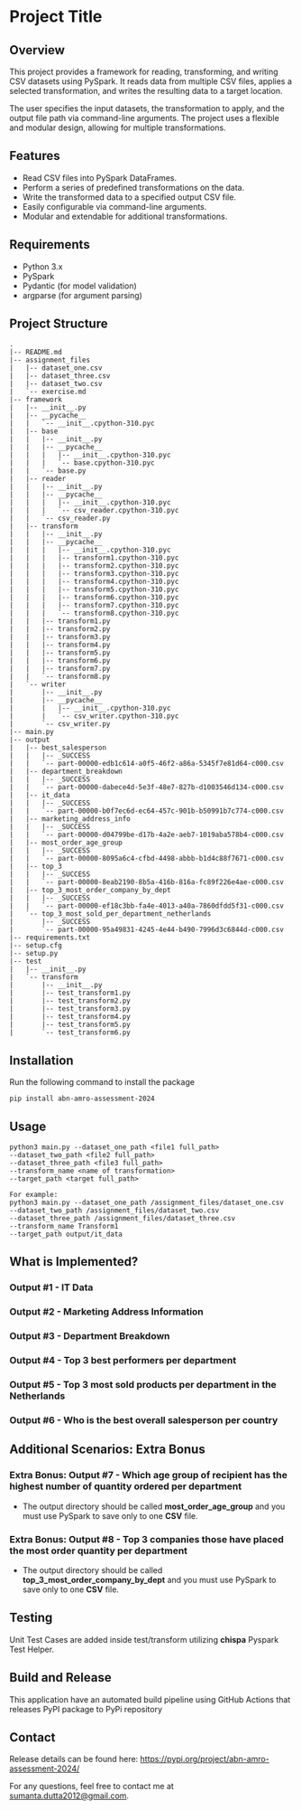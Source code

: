 # Project Title

## Overview

This project provides a framework for reading, transforming, and writing CSV datasets using PySpark. It reads data from multiple CSV files, applies a selected transformation, and writes the resulting data to a target location. 

The user specifies the input datasets, the transformation to apply, and the output file path via command-line arguments. The project uses a flexible and modular design, allowing for multiple transformations.

## Features

- Read CSV files into PySpark DataFrames.
- Perform a series of predefined transformations on the data.
- Write the transformed data to a specified output CSV file.
- Easily configurable via command-line arguments.
- Modular and extendable for additional transformations.

## Requirements

- Python 3.x
- PySpark
- Pydantic (for model validation)
- argparse (for argument parsing)

## Project Structure
```.
.
|-- README.md
|-- assignment_files
|   |-- dataset_one.csv
|   |-- dataset_three.csv
|   |-- dataset_two.csv
|   `-- exercise.md
|-- framework
|   |-- __init__.py
|   |-- __pycache__
|   |   `-- __init__.cpython-310.pyc
|   |-- base
|   |   |-- __init__.py
|   |   |-- __pycache__
|   |   |   |-- __init__.cpython-310.pyc
|   |   |   `-- base.cpython-310.pyc
|   |   `-- base.py
|   |-- reader
|   |   |-- __init__.py
|   |   |-- __pycache__
|   |   |   |-- __init__.cpython-310.pyc
|   |   |   `-- csv_reader.cpython-310.pyc
|   |   `-- csv_reader.py
|   |-- transform
|   |   |-- __init__.py
|   |   |-- __pycache__
|   |   |   |-- __init__.cpython-310.pyc
|   |   |   |-- transform1.cpython-310.pyc
|   |   |   |-- transform2.cpython-310.pyc
|   |   |   |-- transform3.cpython-310.pyc
|   |   |   |-- transform4.cpython-310.pyc
|   |   |   |-- transform5.cpython-310.pyc
|   |   |   |-- transform6.cpython-310.pyc
|   |   |   |-- transform7.cpython-310.pyc
|   |   |   `-- transform8.cpython-310.pyc
|   |   |-- transform1.py
|   |   |-- transform2.py
|   |   |-- transform3.py
|   |   |-- transform4.py
|   |   |-- transform5.py
|   |   |-- transform6.py
|   |   |-- transform7.py
|   |   `-- transform8.py
|   `-- writer
|       |-- __init__.py
|       |-- __pycache__
|       |   |-- __init__.cpython-310.pyc
|       |   `-- csv_writer.cpython-310.pyc
|       `-- csv_writer.py
|-- main.py
|-- output
|   |-- best_salesperson
|   |   |-- _SUCCESS
|   |   `-- part-00000-edb1c614-a0f5-46f2-a86a-5345f7e81d64-c000.csv
|   |-- department_breakdown
|   |   |-- _SUCCESS
|   |   `-- part-00000-dabece4d-5e3f-48e7-827b-d1003546d134-c000.csv
|   |-- it_data
|   |   |-- _SUCCESS
|   |   `-- part-00000-b0f7ec6d-ec64-457c-901b-b50991b7c774-c000.csv
|   |-- marketing_address_info
|   |   |-- _SUCCESS
|   |   `-- part-00000-d04799be-d17b-4a2e-aeb7-1019aba578b4-c000.csv
|   |-- most_order_age_group
|   |   |-- _SUCCESS
|   |   `-- part-00000-8095a6c4-cfbd-4498-abbb-b1d4c88f7671-c000.csv
|   |-- top_3
|   |   |-- _SUCCESS
|   |   `-- part-00000-8eab2190-8b5a-416b-816a-fc89f226e4ae-c000.csv
|   |-- top_3_most_order_company_by_dept
|   |   |-- _SUCCESS
|   |   `-- part-00000-ef18c3bb-fa4e-4013-a40a-7860dfdd5f31-c000.csv
|   `-- top_3_most_sold_per_department_netherlands
|       |-- _SUCCESS
|       `-- part-00000-95a49831-4245-4e44-b490-7996d3c6844d-c000.csv
|-- requirements.txt
|-- setup.cfg
|-- setup.py
|-- test
|   |-- __init__.py
|   `-- transform
|       |-- __init__.py
|       |-- test_transform1.py
|       |-- test_transform2.py
|       |-- test_transform3.py
|       |-- test_transform4.py
|       |-- test_transform5.py
|       `-- test_transform6.py

```
## Installation

Run the following command to install the package

```pip install abn-amro-assessment-2024```

## Usage

```commandline
python3 main.py --dataset_one_path <file1 full_path>
--dataset_two_path <file2 full_path>
--dataset_three_path <file3 full_path>
--transform_name <name of transformation>
--target_path <target full_path>

For example:
python3 main.py --dataset_one_path /assignment_files/dataset_one.csv
--dataset_two_path /assignment_files/dataset_two.csv
--dataset_three_path /assignment_files/dataset_three.csv
--transform_name Transform1
--target_path output/it_data
```

## What is Implemented?

### Output #1 - **IT Data**

### Output #2 - **Marketing Address Information**

### Output #3 - **Department Breakdown**

### Output #4 - **Top 3 best performers per department**

### Output #5 - **Top 3 most sold products per department in the Netherlands**

### Output #6 - **Who is the best overall salesperson per country**

## Additional Scenarios: Extra Bonus

### Extra Bonus: Output #7 - **Which age group of recipient has the highest number of quantity ordered per department**

- The output directory should be called **most_order_age_group** and you must use PySpark to save only to one **CSV** file.

### Extra Bonus: Output #8 - **Top 3 companies those have placed the most order quantity per department**

- The output directory should be called **top_3_most_order_company_by_dept** and you must use PySpark to save only to one **CSV** file.

## Testing

Unit Test Cases are added inside test/transform utilizing **chispa** Pyspark Test Helper. 

## Build and Release

This application  have an automated build pipeline using GitHub Actions that releases PyPI package to PyPi repository

## Contact
Release details can be found here: https://pypi.org/project/abn-amro-assessment-2024/

For any questions, feel free to contact me at sumanta.dutta2012@gmail.com.

